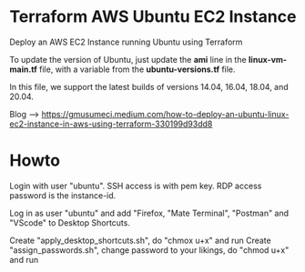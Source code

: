 # Terraform AWS Ubuntu EC2 Instance

Deploy an AWS EC2 Instance running Ubuntu using Terraform

To update the version of Ubuntu, just update the **ami** line in the **linux-vm-main.tf** file, with a variable from the **ubuntu-versions.tf** file.

In this file, we support the latest builds of versions 14.04, 16.04, 18.04, and 20.04.

Blog --> https://gmusumeci.medium.com/how-to-deploy-an-ubuntu-linux-ec2-instance-in-aws-using-terraform-330199d93dd8


# Howto
Login with user "ubuntu". SSH access is with pem key. RDP access password is the instance-id.  

Log in as user "ubuntu" and add "Firefox, "Mate Terminal", "Postman" and "VScode" to Desktop Shortcuts.  

Create "apply_desktop_shortcuts.sh", do "chmox u+x" and run
Create "assign_passwords.sh", change password to your likings, do "chmod u+x" and run

